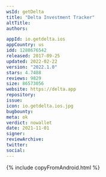 ```yaml
---
wsId: getDelta
title: "Delta Investment Tracker"
altTitle: 
authors:

appId: io.getdelta.ios
appCountry: us
idd: 1288676542
released: 2017-09-25
updated: 2022-02-22
version: "2022.1.0"
stars: 4.7488
reviews: 9829
size: 86573056
website: https://delta.app
repository: 
issue: 
icon: io.getdelta.ios.jpg
bugbounty: 
meta: ok
verdict: nowallet
date: 2021-11-01
signer: 
reviewArchive:
twitter: 
social:
---
```


{% include copyFromAndroid.html %}
